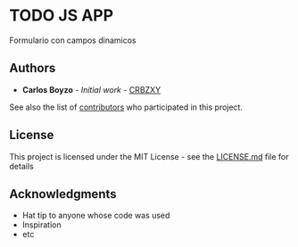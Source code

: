 # TODO JS APP

Formulario con campos dinamicos

## Authors

* **Carlos Boyzo** - *Initial work* - [CRBZXY](https://github.com/crbzxy)

See also the list of [contributors](https://github.com/your/project/contributors) who participated in this project.

## License

This project is licensed under the MIT License - see the [LICENSE.md](LICENSE.md) file for details

## Acknowledgments

* Hat tip to anyone whose code was used
* Inspiration
* etc
